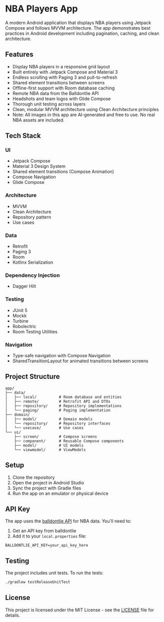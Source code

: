 # NBA Players App

A modern Android application that displays NBA players using Jetpack Compose and follows MVVM
architecture. The app demonstrates best practices in Android development including pagination,
caching, and clean architecture.

## Features

- Display NBA players in a responsive grid layout
- Built entirely with Jetpack Compose and Material 3
- Endless scrolling with Paging 3 and pull-to-refresh
- Shared element transitions between screens
- Offline-first support with Room database caching
- Remote NBA data from the Balldontlie API
- ️Headshots and team logos with Glide Compose
- Thorough unit testing across layers
- Clean, modular MVVM architecture using Clean Architecture principles
- Note: All images in this app are AI-generated and free to use. No real NBA assets are included.

## Tech Stack

### UI

- Jetpack Compose
- Material 3 Design System
- Shared element transitions (Compose Animation)
- Compose Navigation
- Glide Compose

### Architecture

- MVVM
- Clean Architecture
- Repository pattern
- Use cases

### Data

- Retrofit
- Paging 3
- Room
- Kotlinx Serialization

### Dependency Injection

- Dagger Hilt

### Testing

- JUnit 5
- Mockk
- Turbine
- Robolectric
- Room Testing Utilities

### Navigation

- Type-safe navigation with Compose Navigation
- SharedTransitionLayout for animated transitions between screens

## Project Structure

```
app/
├── data/
│   ├── local/          # Room database and entities
│   ├── remote/         # Retrofit API and DTOs
│   ├── repository/     # Repository implementations
│   └── paging/         # Paging implementation
├── domain/
│   ├── model/          # Domain models
│   └── repository/     # Repository interfaces
│   └── usecase/        # Use cases
└── ui/
    ├── screen/         # Compose screens
    ├── component/      # Reusable Compose components
    ├── model/          # UI models
    └── viewmodel/      # ViewModels
```

## Setup

1. Clone the repository
2. Open the project in Android Studio
3. Sync the project with Gradle files
4. Run the app on an emulator or physical device

## API Key

The app uses the [balldontlie API](https://www.balldontlie.io/) for NBA data. You'll need to:

1. Get an API key from balldontlie
2. Add it to your `local.properties` file:

```properties
BALLDONTLIE_API_KEY=your_api_key_here
```

## Testing

The project includes unit tests. To run the tests:

```bash
./gradlew testReleaseUnitTest
```

## License

This project is licensed under the MIT License - see the [LICENSE](LICENSE) file for details.
